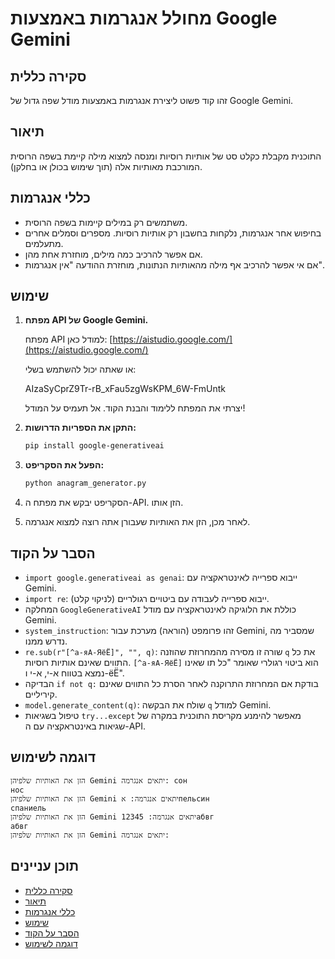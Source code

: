 # מחולל אנגרמות באמצעות Google Gemini

## סקירה כללית

זהו קוד פשוט ליצירת אנגרמות באמצעות מודל שפה גדול של Google Gemini.

## תיאור

התוכנית מקבלת כקלט סט של אותיות רוסיות ומנסה למצוא מילה קיימת בשפה הרוסית המורכבת מאותיות אלה (תוך שימוש בכולן או בחלקן).

## כללי אנגרמות

*   משתמשים רק במילים קיימות בשפה הרוסית.
*   בחיפוש אחר אנגרמות, נלקחות בחשבון רק אותיות רוסיות. מספרים וסמלים אחרים מתעלמים.
*   אם אפשר להרכיב כמה מילים, מוחזרת אחת מהן.
*   אם אי אפשר להרכיב אף מילה מהאותיות הנתונות, מוחזרת ההודעה "אין אנגרמות".

## שימוש

1.  **מפתח API של Google Gemini.**

    מפתח API למודל כאן: [https://aistudio.google.com/](https://aistudio.google.com/)

    או שאתה יכול להשתמש בשלי:

    AIzaSyCprZ9Tr-rB_xFau5zgWsKPM_6W-FmUntk

    יצרתי את המפתח ללימוד והבנת הקוד. אל תעמיס על המודל!

2.  **התקן את הספריות הדרושות:**

    ```bash
    pip install google-generativeai
    ```

3.  **הפעל את הסקריפט:**

    ```bash
    python anagram_generator.py
    ```

4.  הסקריפט יבקש את מפתח ה-API. הזן אותו.
5.  לאחר מכן, הזן את האותיות שעבורן אתה רוצה למצוא אנגרמה.

## הסבר על הקוד

*   `import google.generativeai as genai`: ייבוא ספרייה לאינטראקציה עם Gemini.
*   `import re`: ייבוא ספרייה לעבודה עם ביטויים רגולריים (לניקוי קלט).
*   המחלקה `GoogleGenerativeAI` כוללת את הלוגיקה לאינטראקציה עם מודל Gemini.
*   `system_instruction`: זהו פרומפט (הוראה) מערכת עבור Gemini, שמסביר מה נדרש ממנו.
*   `re.sub(r"[^а-яА-ЯёЁ]", "", q)`: שורה זו מסירה מהמחרוזת שהוזנה `q` את כל התווים שאינם אותיות רוסיות. `[^а-яА-ЯёЁ]` הוא ביטוי רגולרי שאומר "כל תו שאינו נמצא בטווח א-י, א-י ו-ёЁ".
*   הבדיקה `if not q:` בודקת אם המחרוזת התרוקנה לאחר הסרת כל התווים שאינם קיריליים.
*   `model.generate_content(q)`: שולח את הבקשה `q` למודל Gemini.
*   טיפול בשגיאות `try...except` מאפשר להימנע מקריסת התוכנית במקרה של שגיאות באינטראקציה עם ה-API.

## דוגמה לשימוש

```
הזן את האותיות שלפיהן Gemini יתאים אנגרמה: сон
нос
הזן את האותיות שלפיהן Gemini יתאים אנגרמה: אпельсин
спаниель
הזן את האותיות שלפיהן Gemini יתאים אנגרמה: 12345абвг
абвг
הזן את האותיות שלפיהן Gemini יתאים אנגרמה:
```

## תוכן עניינים

- [סקירה כללית](#סקירה-כללית)
- [תיאור](#תיאור)
- [כללי אנגרמות](#כללי-אנגרמות)
- [שימוש](#שימוש)
- [הסבר על הקוד](#הסבר-על-הקוד)
- [דוגמה לשימוש](#דוגמה-לשימוש)

```